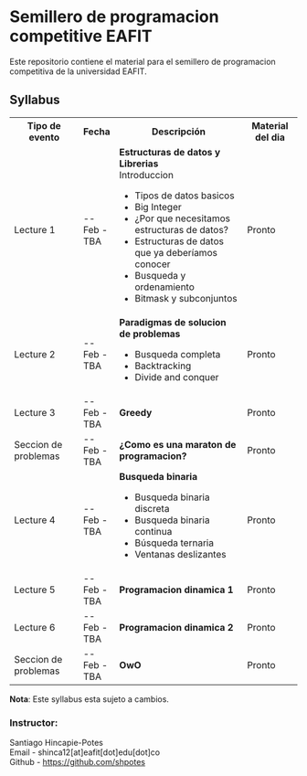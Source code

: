 # Semillero de programacion competitive EAFIT 
Este repositorio contiene el material para el semillero de programacion
competitiva de la universidad EAFIT.

## Syllabus

<table class="table">
  <tbody><tr class="active">
      <th>Tipo de evento</th><th>Fecha</th><th>Descripción</th><th>Material del dia</th>
    </tr>
    <tr>
      <td>Lecture 1</td>
      <td> -- <br> Feb - <br> TBA </td>
      <td>
	<b>Estructuras de datos y Librerias</b> <br>
    Introduccion <br>
	<ul>
	  <li>Tipos de datos basicos</li>
	  <li>Big Integer</li>
	  <li>¿Por que necesitamos estructuras de datos?</li>
	  <li>Estructuras de datos que ya deberíamos conocer</li>
      <li>Busqueda y ordenamiento</li>
      <li>Bitmask y subconjuntos</li>
	</ul>
      </td>
      <td>
          Pronto
      </td>
    </tr>
    <tr>
      <td>Lecture 2</td>
      <td> -- <br> Feb - <br> TBA </td>
      <td>
	<b>Paradigmas de solucion de problemas</b> <br>
	<ul>
	  <li>Busqueda completa</li>
	  <li>Backtracking</li>
	  <li>Divide and conquer</li>
        </ul>
      </td>
      <td>
          Pronto
      </td>
    </tr>
    <tr>
      <td>Lecture 3</td>
      <td> -- <br> Feb - <br> TBA </td>
      <td>
	<b>Greedy</b>
      </td>
      <td>
          Pronto
      </td>
    </tr>
    <tr>
      <td>Seccion de problemas</td>
      <td> -- <br> Feb - <br> TBA </td>
      <td>
	<b>¿Como es una maraton de programacion?</b>
      </td>
      <td>
          Pronto
      </td>
    </tr>
    <tr>
      <td>Lecture 4</td>
      <td> -- <br> Feb - <br> TBA </td>
      <td>
	<b>Busqueda binaria</b> <br>
	<ul>
	  <li>Busqueda binaria discreta</li>
	  <li>Busqueda binaria continua</li>
	  <li>Búsqueda ternaria</li>
	  <li>Ventanas deslizantes</li>
	</ul>
      </td>
      <td>
          Pronto
      </td>
    </tr>
    <tr>
      <td>Lecture 5</td>
      <td> -- <br> Feb - <br> TBA </td>
      <td>
	<b>Programacion dinamica 1</b> <br>
      </td>
      <td>
          Pronto
      </td>
    </tr>
    <tr>
      <td>Lecture 6</td>
      <td> -- <br> Feb - <br> TBA </td>
      <td>
	<b>Programacion dinamica 2</b> <br>
      </td>
      <td>
          Pronto
      </td>
    </tr>
    <tr>
      <td>Seccion de problemas</td>
      <td> -- <br> Feb - <br> TBA </td>
      <td>
	<b>OwO</b>
      </td>
      <td>
          Pronto
      </td>
    </tr>
</tbody></table>

**Nota**: Este syllabus esta sujeto a cambios.

### Instructor:
Santiago Hincapie-Potes<br>
Email - shinca12[at]eafit[dot]edu[dot]co<br>
Github - https://github.com/shpotes
